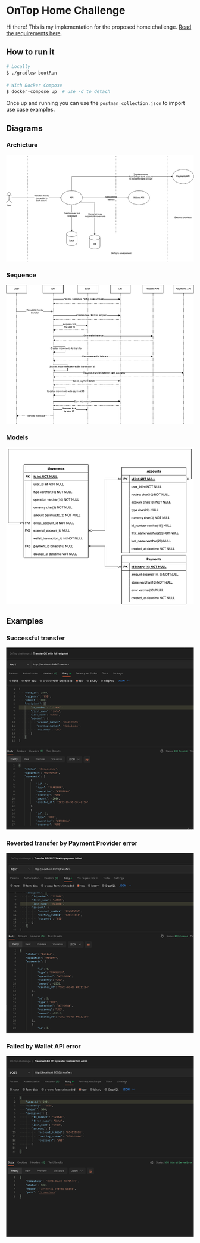 # OnTop Home Challenge

Hi there! This is my implementation for the proposed home challenge. [Read the
requirements here](./docs/requirements.pdf).

## How to run it

```bash
# Locally
$ ./gradlew bootRun

# With Docker Compose
$ docker-compose up  # use -d to detach
```

Once up and running you can use the `postman_collection.json` to import use case
examples.

## Diagrams

### Archicture

![Architecture diagram](./docs/architecture.png)

### Sequence

![Sequence diagram](./docs/sequence.png)

### Models

![Models diagram](./docs/models.png)

## Examples

### Successful transfer

![Postman success example](./docs/postman_success.png)

### Reverted transfer by Payment Provider error

![Postman provider error example](./docs/postman_provider_error.png)

### Failed by Wallet API error

![Postman wallet error example](./docs/postman_wallet_error.png)
